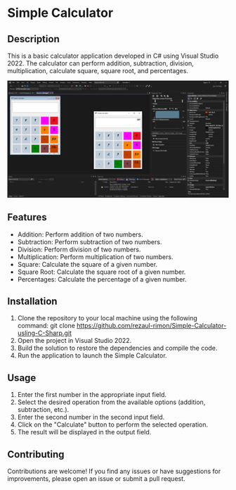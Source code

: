 # Simple Calculator

## Description
This is a basic calculator application developed in C# using Visual Studio 2022. The calculator can perform addition, subtraction, division, multiplication, calculate square, square root, and percentages.

![Screenshot](screenshot.png)

## Features
- Addition: Perform addition of two numbers.
- Subtraction: Perform subtraction of two numbers.
- Division: Perform division of two numbers.
- Multiplication: Perform multiplication of two numbers.
- Square: Calculate the square of a given number.
- Square Root: Calculate the square root of a given number.
- Percentages: Calculate the percentage of a given number.

## Installation
1. Clone the repository to your local machine using the following command: git clone https://github.com/rezaul-rimon/Simple-Calculator-usling-C-Sharp.git
2. Open the project in Visual Studio 2022.
3. Build the solution to restore the dependencies and compile the code.
4. Run the application to launch the Simple Calculator.

## Usage
1. Enter the first number in the appropriate input field.
2. Select the desired operation from the available options (addition, subtraction, etc.).
3. Enter the second number in the second input field.
4. Click on the "Calculate" button to perform the selected operation.
5. The result will be displayed in the output field.

## Contributing
Contributions are welcome! If you find any issues or have suggestions for improvements, please open an issue or submit a pull request. 






